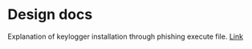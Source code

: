 # Design docs
Explanation of keylogger installation through phishing execute file. 
[Link](https://docs.google.com/document/d/1Npxpuy_mdj0EDoy_3e1YcDXnKsb9Kj-JdV1jl2JlkSA/edit?usp=sharing)
